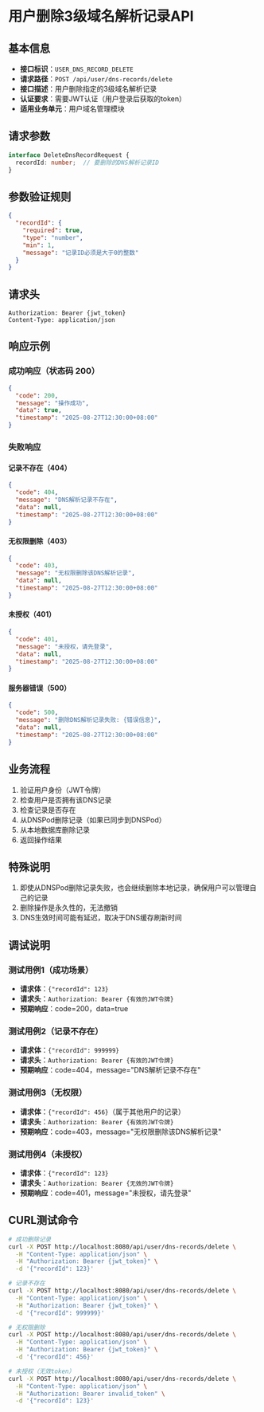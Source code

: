 # 用户删除3级域名解析记录API

## 基本信息

- **接口标识**：`USER_DNS_RECORD_DELETE`
- **请求路径**：`POST /api/user/dns-records/delete`
- **接口描述**：用户删除指定的3级域名解析记录
- **认证要求**：需要JWT认证（用户登录后获取的token）
- **适用业务单元**：用户域名管理模块

## 请求参数

```typescript
interface DeleteDnsRecordRequest {
  recordId: number;  // 要删除的DNS解析记录ID
}
```

## 参数验证规则

```json
{
  "recordId": {
    "required": true,
    "type": "number",
    "min": 1,
    "message": "记录ID必须是大于0的整数"
  }
}
```

## 请求头

```
Authorization: Bearer {jwt_token}
Content-Type: application/json
```

## 响应示例

### 成功响应（状态码 200）

```json
{
  "code": 200,
  "message": "操作成功",
  "data": true,
  "timestamp": "2025-08-27T12:30:00+08:00"
}
```

### 失败响应

#### 记录不存在（404）

```json
{
  "code": 404,
  "message": "DNS解析记录不存在",
  "data": null,
  "timestamp": "2025-08-27T12:30:00+08:00"
}
```

#### 无权限删除（403）

```json
{
  "code": 403,
  "message": "无权限删除该DNS解析记录",
  "data": null,
  "timestamp": "2025-08-27T12:30:00+08:00"
}
```

#### 未授权（401）

```json
{
  "code": 401,
  "message": "未授权，请先登录",
  "data": null,
  "timestamp": "2025-08-27T12:30:00+08:00"
}
```

#### 服务器错误（500）

```json
{
  "code": 500,
  "message": "删除DNS解析记录失败: {错误信息}",
  "data": null,
  "timestamp": "2025-08-27T12:30:00+08:00"
}
```

## 业务流程

1. 验证用户身份（JWT令牌）
2. 检查用户是否拥有该DNS记录
3. 检查记录是否存在
4. 从DNSPod删除记录（如果已同步到DNSPod）
5. 从本地数据库删除记录
6. 返回操作结果

## 特殊说明

1. 即使从DNSPod删除记录失败，也会继续删除本地记录，确保用户可以管理自己的记录
2. 删除操作是永久性的，无法撤销
3. DNS生效时间可能有延迟，取决于DNS缓存刷新时间

## 调试说明

### 测试用例1（成功场景）

- **请求体**：`{"recordId": 123}`
- **请求头**：`Authorization: Bearer {有效的JWT令牌}`
- **预期响应**：code=200，data=true

### 测试用例2（记录不存在）

- **请求体**：`{"recordId": 999999}`
- **请求头**：`Authorization: Bearer {有效的JWT令牌}`
- **预期响应**：code=404，message="DNS解析记录不存在"

### 测试用例3（无权限）

- **请求体**：`{"recordId": 456}`（属于其他用户的记录）
- **请求头**：`Authorization: Bearer {有效的JWT令牌}`
- **预期响应**：code=403，message="无权限删除该DNS解析记录"

### 测试用例4（未授权）

- **请求体**：`{"recordId": 123}`
- **请求头**：`Authorization: Bearer {无效的JWT令牌}`
- **预期响应**：code=401，message="未授权，请先登录"

## CURL测试命令

```bash
# 成功删除记录
curl -X POST http://localhost:8080/api/user/dns-records/delete \
  -H "Content-Type: application/json" \
  -H "Authorization: Bearer {jwt_token}" \
  -d '{"recordId": 123}'

# 记录不存在
curl -X POST http://localhost:8080/api/user/dns-records/delete \
  -H "Content-Type: application/json" \
  -H "Authorization: Bearer {jwt_token}" \
  -d '{"recordId": 999999}'

# 无权限删除
curl -X POST http://localhost:8080/api/user/dns-records/delete \
  -H "Content-Type: application/json" \
  -H "Authorization: Bearer {jwt_token}" \
  -d '{"recordId": 456}'

# 未授权（无效token）
curl -X POST http://localhost:8080/api/user/dns-records/delete \
  -H "Content-Type: application/json" \
  -H "Authorization: Bearer invalid_token" \
  -d '{"recordId": 123}'